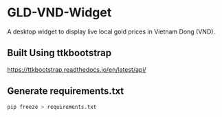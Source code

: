 # GLD-VND-Widget
A desktop widget to display live local gold prices in Vietnam Dong (VND).

## Built Using ttkbootstrap
https://ttkbootstrap.readthedocs.io/en/latest/api/

## Generate requirements.txt
```bash
pip freeze > requirements.txt
```